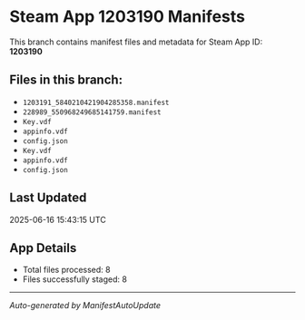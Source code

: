 # Steam App 1203190 Manifests

This branch contains manifest files and metadata for Steam App ID: **1203190**

## Files in this branch:
- `1203191_5840210421904285358.manifest`
- `228989_550968249685141759.manifest`
- `Key.vdf`
- `appinfo.vdf`
- `config.json`
- `Key.vdf`
- `appinfo.vdf`
- `config.json`

## Last Updated
2025-06-16 15:43:15 UTC

## App Details
- Total files processed: 8
- Files successfully staged: 8

---
*Auto-generated by ManifestAutoUpdate*
